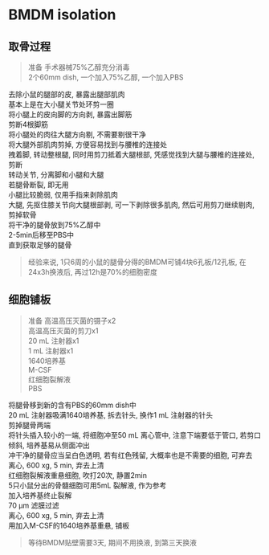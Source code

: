 # BMDM isolation

## 取骨过程  

> 准备
> 手术器械75%乙醇充分消毒  
> 2个60mm dish, 一个加入75%乙醇, 一个加入PBS  

去除小鼠的腿部的皮, 暴露出腿部肌肉  
基本上是在大小腿关节处环剪一圈  
将小腿上的皮向脚的方向剥, 暴露出脚筋  
剪断4根脚筋  
将小腿处的肉往大腿方向剔, 不需要剔很干净  
将大腿外部肌肉剪掉, 方便容易找到与腰椎的连接处  
拽着脚, 转动整根腿, 同时用剪刀抵着大腿根部, 凭感觉找到大腿与腰椎的连接处, 剪断  
转动关节, 分离脚和小腿和大腿  
若腿骨断裂, 即无用  
小腿比较脆弱, 仅用手指来剥除肌肉  
大腿, 先抠住膝关节向大腿根部剥, 可一下剥除很多肌肉, 然后可用剪刀继续剔肉, 剪掉软骨  
将干净的腿骨放到75%乙醇中  
2-5min后移至PBS中  
直到获取足够的腿骨  

> 经验来说, 1只6周的小鼠的腿骨分得的BMDM可铺4块6孔板/12孔板, 在24x3h换液后, 再过12h是70%的细胞密度  

## 细胞铺板

> 准备
> 高温高压灭菌的镊子x2  
> 高温高压灭菌的剪刀x1  
> 20 mL 注射器x1  
> 1 mL 注射器x1  
> 1640培养基  
> M-CSF  
> 红细胞裂解液  
> PBS  

将腿骨移到新的含有PBS的60mm dish中  
20 mL 注射器吸满1640培养基, 拆去针头, 换作1 mL 注射器的针头  
剪掉腿骨两端  
将针头插入较小的一端, 将细胞冲至50 mL 离心管中, 注意下端要低于管口, 若剪口倾斜, 培养基易从侧面冲出  
冲干净的腿骨应当呈白色透明, 若有红色残留, 大概率也是不需要的细胞, 可弃去  
离心, 600 xg, 5 min, 弃去上清  
红细胞裂解液重悬细胞, 吹打20次, 静置2min  
5只小鼠分出的骨髓细胞可用5mL 裂解液, 作为参考  
加入培养基终止裂解  
70 μm 滤膜过滤  
离心, 600 xg, 5 min, 弃去上清  
用加入M-CSF的1640培养基重悬, 铺板  

> 等待BMDM贴壁需要3天, 期间不用换液, 到第三天换液  
